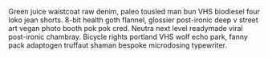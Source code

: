 Green juice waistcoat raw denim, paleo tousled man bun VHS biodiesel four loko jean shorts. 8-bit health goth flannel, glossier post-ironic deep v street art vegan photo booth pok pok cred. Neutra next level readymade viral post-ironic chambray. Bicycle rights portland VHS wolf echo park, fanny pack adaptogen truffaut shaman bespoke microdosing typewriter.
